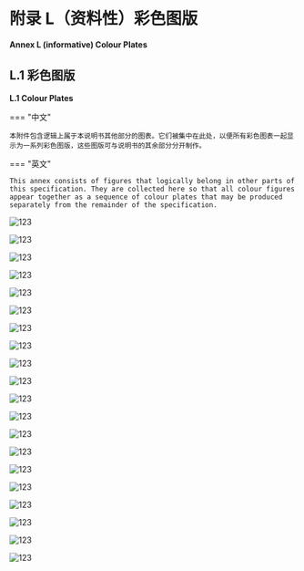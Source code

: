 # 附录 L（资料性）彩色图版

**Annex L (informative) Colour Plates**

## L.1 彩色图版

**L.1 Colour Plates**

=== "中文"

    本附件包含逻辑上属于本说明书其他部分的图表。它们被集中在此处，以便所有彩色图表一起显示为一系列彩色图版，这些图版可与说明书的其余部分分开制作。

=== "英文"

    This annex consists of figures that logically belong in other parts of this specification. They are collected here so that all colour figures appear together as a sequence of colour plates that may be produced separately from the remainder of the specification.

![123](./imgs/fl1.png)

![123](./imgs/fl2.png)

![123](./imgs/fl3.png)

![123](./imgs/fl4.png)

![123](./imgs/fl5.png)

![123](./imgs/fl6.png)

![123](./imgs/fl7.png)

![123](./imgs/fl8.png)

![123](./imgs/fl9.png)

![123](./imgs/fl10.png)

![123](./imgs/fl11.png)

![123](./imgs/fl12.png)

![123](./imgs/fl13.png)

![123](./imgs/fl14.png)

![123](./imgs/fl15.png)

![123](./imgs/fl16.png)

![123](./imgs/fl17.png)

![123](./imgs/fl18.png)

![123](./imgs/fl19.png)

![123](./imgs/fl20.png)

